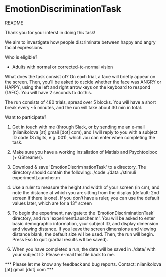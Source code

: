# EmotionDiscriminationTask

README

Thank you for your interst in doing this task!

We aim to investigate how people discriminate between happy and angry facial expressions. 

Who is eligible? 
- Adults with normal or corrected-to-normal vision


What does the task consist of?
On each trial, a face will briefly appear on the screen. Then, you'll be asked to decide
whether the face was ANGRY or HAPPY, using the left and right arrow keys on the keyboard to respond (1AFC).
You will have 2 seconds to do this. 

The run consists of 480 trials, spread over 5 blocks. You will have a short break every ~5 minutes, 
and the run will take about 30 min in total. 


Want to participate? 

1. Get in touch with me (through Slack, or by sending me an e-mail (niianikolova [at] gmail [dot] com), and I will reply to you with a subject ID code (3 digits, e.g. 001), which you can enter when completing the task. 
2. Make sure you have a working installation of Matlab and Psychtoolbox (+ GStreamer).
3. Download & save 'EmotionDiscriminationTask' to a directory.
      The directory should contain the following:
         ./code
         ./data
         ./stimuli
         experimentLauncher.m
4. Use a ruler to measure the height and width of your screen (in cm), and note the distance at which you are sitting from the display (default: 2nd screen if there is one). If you don't have a ruler, you can use the default values later, which are for a 13" screen
5. To begin the experiment, navigate to the 'EmotionDiscriminationTask' directory, and 
run 'experimentLauncher.m'.
   You will be asked to enter basic demographic information, your subject ID, and display dimension and viewing distance. If you leave the screen dimensions and viewing distance blank, the default size will be used. Then, the run will begin. Press Esc to quit (partial results will be saved).
   
6. When you have completed a run, the data will be saved in ./data/ with your subject ID. Please e-mail this file back to me. 

*** Please let me know any feedback and bug reports. 
Contact: niianikolova [at] gmail [dot] com ***
